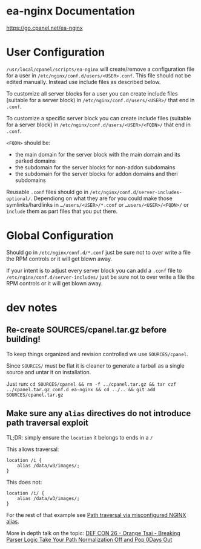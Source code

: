 # ea-nginx Documentation

https://go.cpanel.net/ea-nginx

# User Configuration

`/usr/local/cpanel/scripts/ea-nginx` will create/remove a configuration file for a user in `/etc/nginx/conf.d/users/<USER>.conf`. This file should not be edited manually. Instead use include files as described below.

To customize all server blocks for a user you can create include files (suitable for a server block) in `/etc/nginx/conf.d/users/<USER>/` that end in `.conf`.

To customize a specific server block you can create include files (suitable for a server block) in `/etc/nginx/conf.d/users/<USER>/<FQDN>/` that end in `.conf`.

`<FQDN>` should be:

* the main domain for the server block with the main domain and its parked domains
* the subdomain for the server blocks for non-addon subdomains
* the subdomain for the server blocks for addon domains and theri subdomains

Reusable `.conf` files should go in `/etc/nginx/conf.d/server-includes-optional/`. Dependiong on what they are for you could make those symlinks/hardlinks in `…/users/<USER>/*.conf` or `…users/<USER>/<FQDN>/` or `include` them as part files that you put there.

# Global Configuration

Should go in `/etc/nginx/conf.d/*.conf` just be sure not to over write a file the RPM controls or it will get blown away.

If your intent is to adjust every server block you can add a `.conf` file to `/etc/nginx/conf.d/server-includes/` just be sure not to over write a file the RPM controls or it will get blown away.

# dev notes

## Re-create SOURCES/cpanel.tar.gz before building!

To keep things organized and revision controlled we use `SOURCES/cpanel`.

Since `SOURCES/` must be flat it is cleaner to generate a tarball as a single source and untar it on installation.

Just run: `cd SOURCES/cpanel && rm -f ../cpanel.tar.gz && tar czf ../cpanel.tar.gz conf.d ea-nginx && cd ../.. && git add SOURCES/cpanel.tar.gz`

## Make sure any `alias` directives do not introduce path traversal exploit

TL;DR: simply ensure the `location` it belongs to ends in a `/`

This allows traversal:

```
location /i {
    alias /data/w3/images/;
}
```

This does not:

```
location /i/ {
    alias /data/w3/images/;
}
```

For the rest of that example see [Path traversal via misconfigured NGINX alias](https://www.acunetix.com/vulnerabilities/web/path-traversal-via-misconfigured-nginx-alias/).

More in depth talk on the topic: [DEF CON 26 - Orange Tsai - Breaking Parser Logic Take Your Path Normalization Off and Pop 0Days Out](https://youtu.be/28xWcRegncw)
